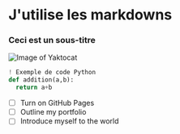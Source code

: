 # J'utilise les markdowns
### Ceci est un sous-titre

![Image of Yaktocat](https://octodex.github.com/images/yaktocat.png)

``` python
! Exemple de code Python
def addition(a,b):
  return a+b
```
- [ ] Turn on GitHub Pages
- [ ] Outline my portfolio
- [ ] Introduce myself to the world
